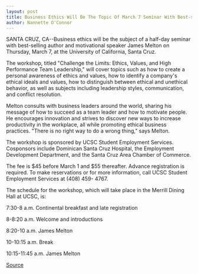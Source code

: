 ```yaml
---
layout: post
title: Business Ethics Will Be The Topic Of March 7 Seminar With Best-selling Author And Motivational Speaker James Melton
author: Nannette O'Connor
---
```


SANTA CRUZ, CA--Business ethics will be the subject of a half-day  seminar with best-selling author and motivational speaker James  Melton on Thursday, March 7, at the University of California, Santa  Cruz.

The workshop, titled "Challenge the Limits: Ethics, Values, and  High Performance Team Leadership," will cover topics such as how  to create a personal awareness of ethics and values, how to identify  a company's ethical ideals and values, how to distinguish between  ethical and unethical behavior, as well as subjects including  leadership styles, communication, and conflict resolution.

Melton consults with business leaders around the world,  sharing his message of how to succeed as a team leader and how to  motivate people. He encourages innovation and strives to discover  new ways to increase productivity in the workplace, all while  promoting ethical business practices. "There is no right way to do a  wrong thing," says Melton.

The workshop is sponsored by UCSC Student Employment  Services. Cosponsors include Dominican Santa Cruz Hospital, the  Employment Development Department, and the Santa Cruz Area  Chamber of Commerce.

The fee is $45 before March 1 and $55 thereafter. Advance  registration is required. To make reservations or for more  information, call UCSC Student Employment Services at (408) 459- 4767.

The schedule for the workshop, which will take place in the  Merrill Dining Hall at UCSC, is:

7:30-8 a.m. Continental breakfast and late registration

8-8:20 a.m. Welcome and introductions

8:20-10 a.m. James Melton

10-10:15 a.m. Break

10:15-11:45 a.m. James Melton

[Source](http://www1.ucsc.edu/news_events/press_releases/archive/95-96/02-96/020996-Business_ethics_top.html "Permalink to 020996-Business_ethics_top")

